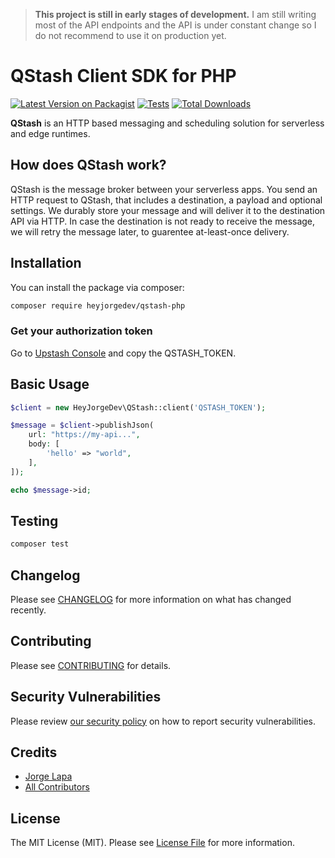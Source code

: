 > **This project is still in early stages of development.**
> I am still writing most of the API endpoints and the API is under constant change so I do not recommend to use it on production yet. 


# QStash Client SDK for PHP

[![Latest Version on Packagist](https://img.shields.io/packagist/v/heyjorgedev/qstash-php.svg?style=flat-square)](https://packagist.org/packages/heyjorgedev/qstash-php)
[![Tests](https://img.shields.io/github/actions/workflow/status/heyjorgedev/qstash-php/run-tests.yml?branch=main&label=tests&style=flat-square)](https://github.com/heyjorgedev/qstash-php/actions/workflows/run-tests.yml)
[![Total Downloads](https://img.shields.io/packagist/dt/heyjorgedev/qstash-php.svg?style=flat-square)](https://packagist.org/packages/heyjorgedev/qstash-php)

**QStash** is an HTTP based messaging and scheduling solution for serverless and
edge runtimes.

## How does QStash work?

QStash is the message broker between your serverless apps. You send an HTTP
request to QStash, that includes a destination, a payload and optional settings.
We durably store your message and will deliver it to the destination API via
HTTP. In case the destination is not ready to receive the message, we will retry
the message later, to guarentee at-least-once delivery.

## Installation

You can install the package via composer:

```bash
composer require heyjorgedev/qstash-php
```

### Get your authorization token

Go to [Upstash Console](https://console.upstash.com/qstash) and copy the QSTASH_TOKEN.

## Basic Usage

```php
$client = new HeyJorgeDev\QStash::client('QSTASH_TOKEN');

$message = $client->publishJson(
    url: "https://my-api...",
    body: [
        'hello' => "world",
    ],
]);

echo $message->id;
```

## Testing

```bash
composer test
```

## Changelog

Please see [CHANGELOG](CHANGELOG.md) for more information on what has changed recently.

## Contributing

Please see [CONTRIBUTING](https://github.com/spatie/.github/blob/main/CONTRIBUTING.md) for details.

## Security Vulnerabilities

Please review [our security policy](../../security/policy) on how to report security vulnerabilities.

## Credits

- [Jorge Lapa](https://github.com/heyjorgedev)
- [All Contributors](../../contributors)

## License

The MIT License (MIT). Please see [License File](LICENSE.md) for more information.
